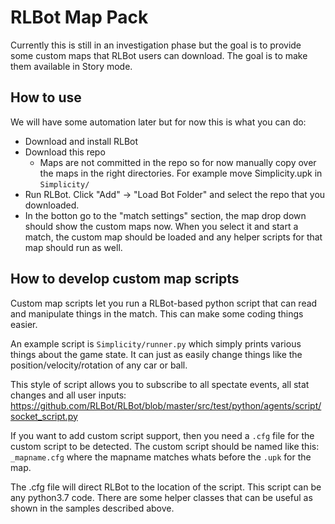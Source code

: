 RLBot Map Pack
==============

Currently this is still in an investigation phase but the goal
is to provide some custom maps that RLBot users can download.
The goal is to make them available in Story mode.


## How to use

We will have some automation later but for now this is what you can do:

- Download and install RLBot
- Download this repo
    - Maps are not committed in the repo so for now manually copy over the 
      maps in the right directories. For example move Simplicity.upk in `Simplicity/`
- Run RLBot. Click "Add" -> "Load Bot Folder" and select the repo that you downloaded.
- In the botton go to the "match settings" section, the map drop down should
  show the custom maps now. When you select it and start a match, the custom
  map should be loaded and any helper scripts for that map should run as well.


## How to develop custom map scripts

Custom map scripts let you run a RLBot-based python script that can read
and manipulate things in the match. This can make some coding things easier.

An example script is `Simplicity/runner.py` which simply prints various
things about the game state. It can just as easily change things
like the position/velocity/rotation of any car or ball. 

This style of script
allows you to subscribe to all spectate events, all stat changes and all user inputs: https://github.com/RLBot/RLBot/blob/master/src/test/python/agents/script/socket_script.py


If you want to add custom script support, then you need a `.cfg` file for the 
custom script to be detected. The custom script should be named like this: `_mapname.cfg` where the mapname matches whats before the `.upk` for the map.

The .cfg file will direct RLBot to the location of the script. This script can be any python3.7 code. There are some helper classes that can be useful as shown
in the samples described above.

